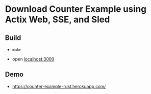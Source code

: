# Download Counter Example using Actix Web, SSE, and Sled

## Build

- ``` make ```

- open [localhost:3000](http://localhost:3000)

## Demo

- https://counter-example-rust.herokuapp.com/

